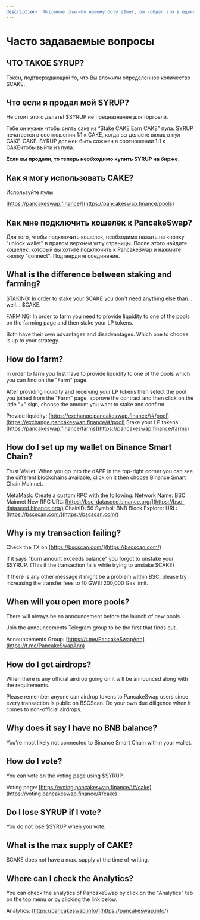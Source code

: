 ```yaml
---
description: 'Огромное спасибо нашему боту s1mer, он собрал это в единую страничку.'
---
```


# Часто задаваемые вопросы

## ЧТО ТАКОЕ SYRUP?

Токен, подтверждающий то, что Вы вложили определенное количество $CAKE.

## Что если я продал мой SYRUP?

Не стоит этого делать! $SYRUP не предназначен для торговли.

Тебе он нужен чтобы снять саке из “Stake CAKE Earn CAKE” пула. SYRUP печатается в соотношении 1:1 к CAKE, когда вы делаете вклад в пул CAKE-CAKE. SYRUP должен быть сожжен в соотношении 1:1 к CAKEчтобы выйти из пула. 

**Если вы продали, то теперь необходимо купить SYRUP на бирже.**

## Как я могу использовать CAKE?

Используйте пулы 

[https://pancakeswap.finance/](https://pancakeswap.finance/pools)

## Как мне подключить кошелёк к PancakeSwap?

Для того, чтобы подключить кошелек, необходимо нажать на кнопку "unlock wallet" в правом верхнем углу страницы. После этого найдите кошелек, который вы хотите подключить к PancakeSwap и нажмите кнопку "connect". Подтвердите соединение.



## What is the difference between staking and farming?

STAKING: In order to stake your $CAKE you don't need anything else than... well... $CAKE.

FARMING: In order to farm you need to provide liquidity to one of the pools on the farming page and then stake your LP tokens.

Both have their own advantages and disadvantages. Which one to choose is up to your strategy.

## How do I farm?

In order to farm you first have to provide liquidity to one of the pools which you can find on the "Farm" page.

After providing liquidity and receiving your LP tokens then select the pool you joined from the "Farm" page, approve the contract and then click on the little "+" sign, choose the amount you want to stake and confirm.

Provide liquidity: [https://exchange.pancakeswap.finance/\#/pool](https://exchange.pancakeswap.finance/#/pool) Stake your LP tokens: [https://pancakeswap.finance/farms](https://pancakeswap.finance/farms)

## How do I set up my wallet on Binance Smart Chain?

Trust Wallet: When you go into the dAPP in the top-right corner you can see the different blockchains available, click on it then choose Binance Smart Chain Mainnet.

MetaMask: Create a custom RPC with the following: Network Name: BSC Mainnet New RPC URL: [https://bsc-dataseed.binance.org/](https://bsc-dataseed.binance.org/) ChainID: 56 Symbol: BNB Block Explorer URL: [https://bscscan.com/](https://bscscan.com/)

## Why is my transaction failing?

Check the TX on [https://bscscan.com/](https://bscscan.com/)

If it says "burn amount exceeds balance" you forgot to unstake your $SYRUP. \(This if the transaction fails while trying to unstake $CAKE\)

If there is any other message it might be a problem within BSC, please try increasing the transfer fees to 10 GWEI 200,000 Gas limit.

## When will you open more pools?

There will always be an announcement before the launch of new pools.

Join the announcements Telegram group to be the first that finds out.

Announcements Group: [https://t.me/PancakeSwapAnn](https://t.me/PancakeSwapAnn)

## How do I get airdrops?

When there is any official airdrop going on it will be announced along with the requirements.

Please remember anyone can airdrop tokens to PancakeSwap users since every transaction is public on BSCScan. Do your own due diligence when it comes to non-official airdrops.

## Why does it say I have no BNB balance?

You're most likely not connected to Binance Smart Chain within your wallet.

## How do I vote?

You can vote on the voting page using $SYRUP.

Voting page: [https://voting.pancakeswap.finance/\#/cake](https://voting.pancakeswap.finance/#/cake)

## Do I lose SYRUP if I vote?

You do not lose $SYRUP when you vote.

## What is the max supply of CAKE?

$CAKE does not have a max. supply at the time of writing.

## Where can I check the Analytics?

You can check the analytics of PancakeSwap by click on the "Analytics" tab on the top menu or by clicking the link below.

Analytics: [https://pancakeswap.info/](https://pancakeswap.info/)



